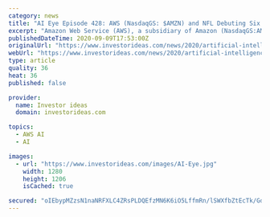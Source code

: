 ```yaml
---
category: news
title: "AI Eye Episode 428: AWS (NasdaqGS: $AMZN) and NFL Debuting Six New Insights Through Next Gen Stats Platform"
excerpt: "Amazon Web Service (AWS), a subsidiary of Amazon (NasdaqGS:AMZN) is debuting six new insights with the National Football League (NFL), through the latter’s Next Gen Stats Platform “during the September 10th season kickoff game between the Houston Texans and the Super Bowl Champion Kansas City Chiefs."
publishedDateTime: 2020-09-09T17:53:00Z
originalUrl: "https://www.investorideas.com/news/2020/artificial-intelligence/09091AIEye-AMZN-NFL-SLB-IBM.asp"
webUrl: "https://www.investorideas.com/news/2020/artificial-intelligence/09091AIEye-AMZN-NFL-SLB-IBM.asp"
type: article
quality: 36
heat: 36
published: false

provider:
  name: Investor ideas
  domain: investorideas.com

topics:
  - AWS AI
  - AI

images:
  - url: "https://www.investorideas.com/images/AI-Eye.jpg"
    width: 1280
    height: 1206
    isCached: true

secured: "oIEbypMZzsN1naNRFXLC4ZRsPLDQEfzMN6K6iO5LffmRn/lSWXfbZtEcTk/Gd1ZlQZcamoju66SqpplP4BzmvXB4ZRX5DrsCfPdwEis2BkDewTm5F0ax1ZLKCNoJowkvTLm0a+2LN+Vu918xgHHgADRZM3DvK0WN4IWCZq3gY0hlhvo9HNgYwfz5RB+6QWZvdNe2isuJh1DO/ZBNo77f89BAePXxMPI1oLilBp+ijYdzUCBfVY9D6eSiOY9frOQD6yK+vXkDu49dIjUrIpkX06VBvJUPr+bc3LY7iUfRNkeC9Qm+jQt7cvuH2I6y8eN+leEZ+3UGuuX2OBWUcISGgQH2pBnowsCO9tp0GNBAtic=;HK8f1/7+E2CtkGsLPktlOw=="
---
```


